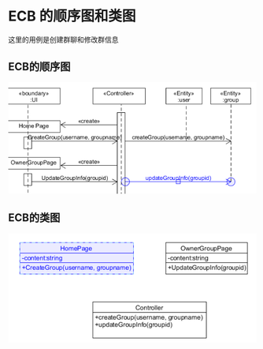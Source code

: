 # ECB 的顺序图和类图

这里的用例是创建群聊和修改群信息

## ECB的顺序图
![ECB的顺序图](https://github.com/SYSU703/Dashboard/blob/master/images/ECB%E7%9A%84%E9%A1%BA%E5%BA%8F%E5%9B%BE.png?raw=true)

## ECB的类图
![ECB的类图](https://github.com/SYSU703/Dashboard/blob/master/images/ECB%E7%9A%84%E7%B1%BB%E5%9B%BE.png?raw=true)